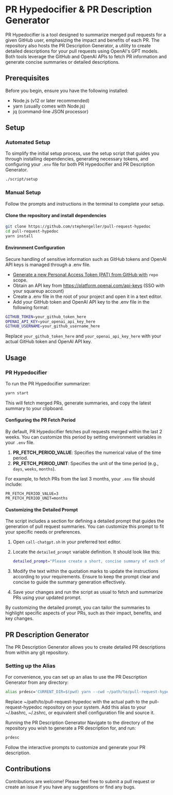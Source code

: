 # PR Hypedocifier & PR Description Generator

PR Hypedocifier is a tool designed to summarize merged pull requests for a given GitHub user, emphasizing the impact and benefits of each PR. The repository also hosts the PR Description Generator, a utility to create detailed descriptions for your pull requests using OpenAI's GPT models. Both tools leverage the GitHub and OpenAI APIs to fetch PR information and generate concise summaries or detailed descriptions.

## Prerequisites

Before you begin, ensure you have the following installed:
- Node.js (v12 or later recommended)
- yarn (usually comes with Node.js)
- jq (command-line JSON processor)

## Setup

### Automated Setup

To simplify the initial setup process, use the setup script that guides you through installing dependencies, generating necessary tokens, and configuring your `.env` file for both PR Hypedocifier and PR Description Generator.

```bash
./script/setup
```

### Manual Setup

Follow the prompts and instructions in the terminal to complete your setup.

#### **Clone the repository and install dependencies**
```bash
git clone https://github.com/stephengeller/pull-request-hypedoc
cd pull-request-hypedoc
yarn install
```

#### **Environment Configuration**

Secure handling of sensitive information such as GitHub tokens and OpenAI API keys is managed through a .env file.

- [Generate a new Personal Access Token (PAT) from GitHub with](https://github.com/settings/tokens) `repo` scope.
- Obtain an API key from https://platform.openai.com/api-keys (SSO with your squareup account)
- Create a .env file in the root of your project and open it in a text editor.
- Add your GitHub token and OpenAI API key to the .env file in the following format:
```bash
GITHUB_TOKEN=your_github_token_here
OPENAI_API_KEY=your_openai_api_key_here
GITHUB_USERNAME=your_github_username_here
````
  Replace `your_github_token_here` and `your_openai_api_key_here` with your actual GitHub token and OpenAI API key.

## **Usage**
### PR Hypedocifier
To run the PR Hypedocifier summarizer:
```bash
yarn start
```

This will fetch merged PRs, generate summaries, and copy the latest summary to your clipboard.

#### Configuring the PR Fetch Period

By default, PR Hypedocifier fetches pull requests merged within the last 2 weeks. You can customize this period by setting environment variables in your `.env` file.

1. **PR_FETCH_PERIOD_VALUE**: Specifies the numerical value of the time period.
2. **PR_FETCH_PERIOD_UNIT**: Specifies the unit of the time period (e.g., `days`, `weeks`, `months`).

For example, to fetch PRs from the last 3 months, your `.env` file should include:

```plaintext
PR_FETCH_PERIOD_VALUE=3
PR_FETCH_PERIOD_UNIT=months
```

#### Customizing the Detailed Prompt

The script includes a section for defining a detailed prompt that guides the generation of pull request summaries. You can customize this prompt to fit your specific needs or preferences.

1. Open `call-chatgpt.sh` in your preferred text editor.
2. Locate the `detailed_prompt` variable definition. It should look like this:

    ```bash
    detailed_prompt="Please create a short, concise summary of each of the following PRs, so that I can put it in my hypedoc to reference in the future. [Your detailed instructions here]"
    ```

3. Modify the text within the quotation marks to update the instructions according to your requirements. Ensure to keep the prompt clear and concise to guide the summary generation effectively.

4. Save your changes and run the script as usual to fetch and summarize PRs using your updated prompt.

By customizing the detailed prompt, you can tailor the summaries to highlight specific aspects of your PRs, such as their impact, benefits, and key changes.

## **PR Description Generator**
The PR Description Generator allows you to create detailed PR descriptions from within any git repository.

### Setting up the Alias
For convenience, you can set up an alias to use the PR Description Generator from any directory:
```bash
alias prdesc='CURRENT_DIR=$(pwd) yarn --cwd ~/path/to/pull-request-hypedoc run prdesc'
```

Replace ~/path/to/pull-request-hypedoc with the actual path to the pull-request-hypedoc repository on your system. Add this alias to your ~/.bashrc, ~/.zshrc, or equivalent shell configuration file and source it.

Running the PR Description Generator
Navigate to the directory of the repository you wish to generate a PR description for, and run:
```bash
prdesc
```

Follow the interactive prompts to customize and generate your PR description.

## Contributions

Contributions are welcome! Please feel free to submit a pull request or create an issue if you have any suggestions or find any bugs.


